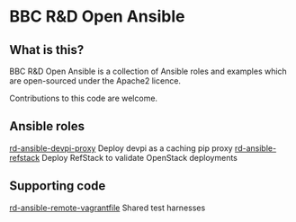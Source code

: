 # BBC R&D Open Ansible

## What is this?

BBC R&D Open Ansible is a collection of Ansible roles and examples which are open-sourced under the Apache2 licence.

Contributions to this code are welcome.

## Ansible roles

[rd-ansible-devpi-proxy](https://github.com/bbc/rd-ansible-devpi-proxy) Deploy devpi as a caching pip proxy
[rd-ansible-refstack](https://github.com/bbc/rd-ansible-refstack) Deploy RefStack to validate OpenStack deployments

## Supporting code

[rd-ansible-remote-vagrantfile](https://github.com/bbc/rd-ansible-remote-vagrantfile) Shared test harnesses

